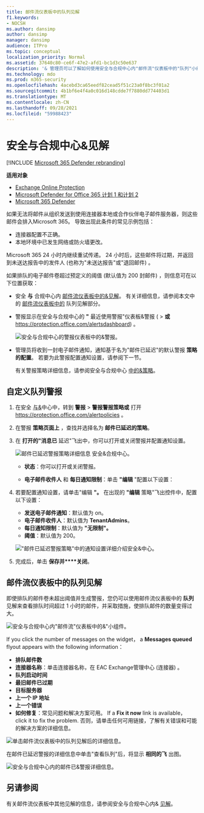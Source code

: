 ```yaml
---
title: 邮件流仪表板中的队列见解
f1.keywords:
- NOCSH
ms.author: dansimp
author: dansimp
manager: dansimp
audience: ITPro
ms.topic: conceptual
localization_priority: Normal
ms.assetid: 37640c80-ce6f-47e2-afd1-bc1d3c50e637
description: '& 管理员可以了解如何使用安全与合规中心内"邮件流"仪表板中的"队列"小组件监视通过出站连接器发送到其内部部署或合作伙伴组织的失败邮件流。'
ms.technology: mdo
ms.prod: m365-security
ms.openlocfilehash: 4acebd3ca65eedf82cead5f51c23a0f8bc3f01a2
ms.sourcegitcommit: 4b1bf6e4f4a0c016d148cdde7f7880dd774403d1
ms.translationtype: MT
ms.contentlocale: zh-CN
ms.lasthandoff: 09/28/2021
ms.locfileid: "59988423"
---
```

# <a name="queues-insight-in-the-security--compliance-center"></a>安全与合规中心&见解

[!INCLUDE [Microsoft 365 Defender rebranding](../includes/microsoft-defender-for-office.md)]

**适用对象**
- [Exchange Online Protection](exchange-online-protection-overview.md)
- [Microsoft Defender for Office 365 计划 1 和计划 2](defender-for-office-365.md)
- [Microsoft 365 Defender](../defender/microsoft-365-defender.md)

如果无法将邮件从组织发送到使用连接器本地或合作伙伴电子邮件服务器，则这些邮件会排入Microsoft 365。 导致出现此条件的常见示例包括：

- 连接器配置不正确。
- 本地环境中已发生网络或防火墙更改。

Microsoft 365 24 小时内继续重试传递。 24 小时后，这些邮件将过期，并返回到未送达报告中的发件人 (也称为"未送达报告"或"退回邮件) 。

如果排队的电子邮件卷超过预定义的阈值 (默认值为 200 封邮件) ，则信息可在以下位置获取：

- 安全 **与** 合规中心内 [邮件流仪表板](mail-flow-insights-v2.md)[中的&见解](https://protection.office.com)。 有关详细信息，请参阅本文中的 [邮件流仪表板中的](#queues-insight-in-the-mail-flow-dashboard) 队列见解部分。

- 警报显示在安全与合规中心的 **"** 最近使用警报"仪表板&警报 [](https://protection.office.com) ( \> **或** <https://protection.office.com/alertsdashboard>) 。

  ![安全与合规中心的警报仪表板中的&警报。](../../media/mfi-queued-messages-alert.png)

- 管理员将收到一封电子邮件通知，通知基于名为"邮件已延迟"的默认警报 **策略的配置**。 若要为此警报配置通知设置，请参阅下一节。

  有关警报策略详细信息，请参阅安全与合规中心 [中的&策略](../../compliance/alert-policies.md)。

## <a name="customize-queue-alerts"></a>自定义队列警报

1. 在安全 [与&](https://protection.office.com)中心中，转到 **警报** \> **警报警报策略或** 打开 <https://protection.office.com/alertpolicies> 。

2. 在警报 **策略页面上** ，查找并选择名为 **邮件已延迟的策略**。

3. 在 **打开的"消息已** 延迟"飞出中，你可以打开或关闭警报并配置通知设置。

   ![邮件已延迟警报策略详细信息 安全&合规中心。](../../media/mfi-queued-messages-alert-policy.png)

   - **状态**：你可以打开或关闭警报。

   - **电子邮件收件人** 和 **每日通知限制**：单击 **"编辑** "配置以下设置：

4. 若要配置通知设置，请单击"编辑 **"。** 在出现的 **"编辑** 策略"飞出控件中，配置以下设置：

   - **发送电子邮件通知**：默认值为 on。
   - **电子邮件收件人**：默认值为 **TenantAdmins**。
   - **每日通知限制**：默认值为 **"无限制"。**
   - **阈值**：默认值为 200。

   !["邮件已延迟警报策略"中的通知设置详细介绍安全&中心。](../../media/mfi-queued-messages-alert-policy-notification-settings.png)

5. 完成后，单击 **保存并****关闭**。

## <a name="queues-insight-in-the-mail-flow-dashboard"></a>邮件流仪表板中的队列见解

即使排队的邮件卷未超出阈值并生成警报，您仍可以使用邮件流仪表板中的 **队列** 见解来查看排队时间超过 1 小时的邮件，并采取措施，使排队邮件的数量变得过大。 [](mail-flow-insights-v2.md)

![安全与合规中心内"邮件流"仪表板中的&"小组件。](../../media/mfi-queues-widget.png)

If you click the number of messages on the widget， a **Messages queued** flyout appears with the following information：

- **排队邮件数**
- **连接器名称**：单击连接器名称，在 EAC Exchange管理中心 (连接器) 。
- **队列启动时间**
- **最旧邮件已过期**
- **目标服务器**
- **上一个 IP 地址**
- **上一个错误**
- **如何修复**：常见问题和解决方案可用。 If a **Fix it now** link is available， click it to fix the problem. 否则，请单击任何可用链接，了解有关错误和可能的解决方案的详细信息。

![单击邮件流仪表板中的队列见解后的详细信息。](../../media/mfi-queues-details.png)

在邮件已延迟警报的详细信息中单击"查看队列"后，将显示 **相同的飞** 出图。

![安全与合规中心内的邮件已&警报详细信息。](../../media/mfi-queued-messages-alert-details.png)

## <a name="see-also"></a>另请参阅

有关邮件流仪表板中其他见解的信息，请参阅安全与合规中心内& [见解](mail-flow-insights-v2.md)。
